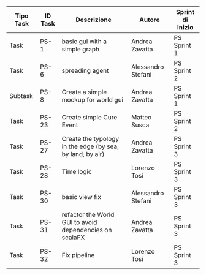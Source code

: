 |Tipo Task|ID Task|Descrizione                           |Autore      |Sprint di Inizio|
|---------|-------|--------------------------------------|------------|----------------|
|Task     |PS-1   |basic gui with a simple graph         |Andrea Zavatta|PS Sprint 1     |
|Task     |PS-6   |spreading agent                       |Alessandro Stefani|PS Sprint 2     |
|Subtask  |PS-8   |Create a simple mockup for world gui  |Andrea Zavatta|PS Sprint 1     |
|Task     |PS-23  |Create simple Cure Event              |Matteo Susca|PS Sprint 2     |
|Task     |PS-27  |Create the typology in the edge (by sea, by land, by air)|Andrea Zavatta|PS Sprint 3     |
|Task     |PS-28  |Time logic                            |Lorenzo Tosi|PS Sprint 3     |
|Task     |PS-30  |basic view fix                        |Alessandro Stefani|PS Sprint 3     |
|Task     |PS-31  |refactor the World GUI to avoid dependencies on scalaFX|Andrea Zavatta|PS Sprint 3     |
|Task     |PS-32  |Fix pipeline                          |Lorenzo Tosi|PS Sprint 3     |
